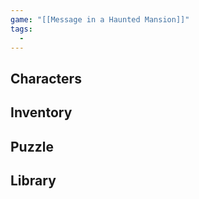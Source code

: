 ```yaml
---
game: "[[Message in a Haunted Mansion]]"
tags: 
  - 
---
```

## Characters
<!-- QueryToSerialize: Table WITHOUT ID file.link as characters, tags from "03 MHM/Characters" where contains(environment,  [[]]) -->

## Inventory

<!-- QueryToSerialize: Table WITHOUT ID file.link as item, tags from "03 MHM/Inventory" where contains(environment,  [[]]) -->

## Puzzle
<!-- QueryToSerialize: Table WITHOUT ID file.link as puzzle, tags from "03 MHM/Puzzles" where contains(environment,  [[]]) sort tags desc -->

## Library
<!-- QueryToSerialize: Table WITHOUT ID file.link as library, tags from "03 MHM/Library" where contains(environment,  [[]]) sort tags desc -->
